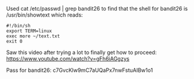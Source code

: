 Used cat /etc/passwd | grep bandit26 to find that the shell for bandit26 is /usr/bin/showtext which reads:

```
#!/bin/sh
export TERM=linux
exec more ~/text.txt
exit 0
```

Saw this video after trying a lot to finally get how to proceed: https://www.youtube.com/watch?v=gFh6iAGgzys


Pass for bandit26: c7GvcKlw9mC7aUQaPx7nwFstuAIBw1o1
